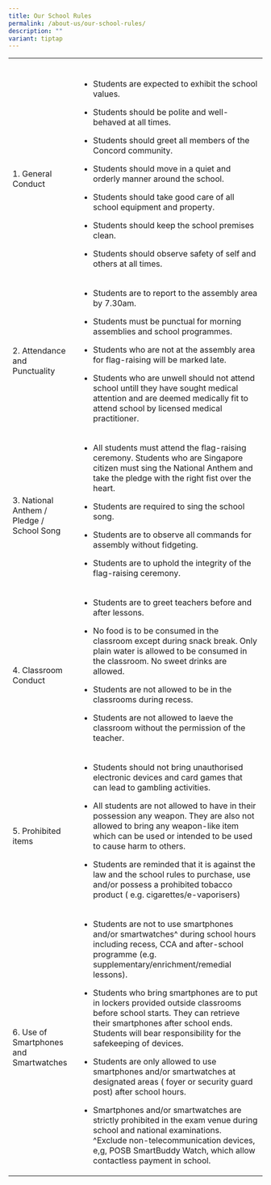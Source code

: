 ```yaml
---
title: Our School Rules
permalink: /about-us/our-school-rules/
description: ""
variant: tiptap
---
```

<table style="minWidth: 50px">
<colgroup>
<col>
<col>
</colgroup>
<tbody>
<tr>
<td rowspan="1" colspan="1">
<p></p>
</td>
<td rowspan="1" colspan="1">
<p></p>
</td>
</tr>
<tr>
<td rowspan="1" colspan="1">
<p>
<br>1. General Conduct</p>
</td>
<td rowspan="1" colspan="1">
<ul data-tight="true" class="tight">
<li>
<p>Students are expected to exhibit the school values.</p>
</li>
<li>
<p>Students should be polite and well-behaved at all times.</p>
</li>
<li>
<p>Students should greet all members of the Concord community.</p>
</li>
<li>
<p>Students should move in a quiet and orderly manner around the school.</p>
</li>
<li>
<p>Students should take good care of all school equipment and property.</p>
</li>
<li>
<p>Students should keep the school premises clean.</p>
</li>
<li>
<p>Students should observe safety of self and others at all times.</p>
</li>
</ul>
</td>
</tr>
<tr>
<td rowspan="1" colspan="1">
<p>
<br>2. Attendance and Punctuality</p>
</td>
<td rowspan="1" colspan="1">
<ul data-tight="true" class="tight">
<li>
<p>Students are to report to the assembly area by 7.30am.</p>
</li>
<li>
<p>Students must be punctual for morning assemblies and school programmes.</p>
</li>
<li>
<p>Students who are not at the assembly area for flag-raising will be marked
late.</p>
</li>
<li>
<p>Students who are unwell should not attend school untill they have sought
medical attention and are deemed medically fit to attend school by licensed
medical practitioner.</p>
</li>
</ul>
</td>
</tr>
<tr>
<td rowspan="1" colspan="1">
<p>
<br>3. National Anthem / Pledge / School Song</p>
</td>
<td rowspan="1" colspan="1">
<ul data-tight="true" class="tight">
<li>
<p>All students must attend the flag-raising ceremony. Students who are Singapore
citizen must sing the National Anthem and take the pledge with the right
fist over the heart.</p>
</li>
<li>
<p>Students are required to sing the school song.</p>
</li>
<li>
<p>Students are to observe all commands for assembly without fidgeting.</p>
</li>
<li>
<p>Students are to uphold the integrity of the flag-raising ceremony.</p>
</li>
</ul>
</td>
</tr>
<tr>
<td rowspan="1" colspan="1">
<p>
<br>4. Classroom Conduct</p>
</td>
<td rowspan="1" colspan="1">
<ul data-tight="true" class="tight">
<li>
<p>Students are to greet teachers before and after lessons.</p>
</li>
<li>
<p>No food is to be consumed in the classroom except during snack break.
Only plain water is allowed to be consumed in the classroom. No sweet drinks
are allowed.</p>
</li>
<li>
<p>Students are not allowed to be in the classrooms during recess.</p>
</li>
<li>
<p>Students are not allowed to laeve the classroom without the permission
of the teacher.</p>
</li>
</ul>
</td>
</tr>
<tr>
<td rowspan="1" colspan="1">
<p>
<br>5. Prohibited items</p>
</td>
<td rowspan="1" colspan="1">
<ul data-tight="true" class="tight">
<li>
<p>Students should not bring unauthorised electronic devices and card games
that can lead to gambling activities.</p>
</li>
<li>
<p>All students are not allowed to have in their possession any weapon. They
are also not allowed to bring any weapon-like item which can be used or
intended to be used to cause harm to others.</p>
</li>
<li>
<p>Students are reminded that it is against the law and the school rules
to purchase, use and/or possess a prohibited tobacco product ( e.g. cigarettes/e-vaporisers)</p>
</li>
</ul>
</td>
</tr>
<tr>
<td rowspan="1" colspan="1">
<p>
<br>6. Use of Smartphones and Smartwatches</p>
</td>
<td rowspan="1" colspan="1">
<ul data-tight="true" class="tight">
<li>
<p>Students are not to use smartphones and/or smartwatches^ during school
hours including recess, CCA and after-school programme (e.g. supplementary/enrichment/remedial
lessons).</p>
</li>
<li>
<p>Students who bring smartphones are to put in lockers provided outside
classrooms before school starts. They can retrieve their smartphones after
school ends. Students will bear responsibility for the safekeeping of devices.</p>
</li>
<li>
<p>Students are only allowed to use smartphones and/or smartwatches at designated
areas ( foyer or security guard post) after school hours.</p>
</li>
<li>
<p>Smartphones and/or smartwatches are strictly prohibited in the exam venue
during school and national examinations.
<br>^Exclude non-telecommunication devices, e,g, POSB SmartBuddy Watch, which
allow contactless payment in school.</p>
</li>
</ul>
</td>
</tr>
</tbody>
</table>
<p></p>